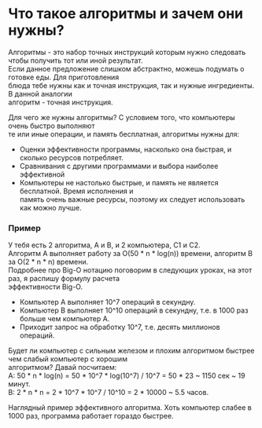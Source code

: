 # Что такое алгоритмы и зачем они нужны?

Алгоритмы - это набор точных инструкций которым нужно следовать чтобы получить тот или иной результат.  
Если данное предложение слишком абстрактно, можешь подумать о готовке еды. Для приготовления  
блюда тебе нужны как и точная инструкция, так и нужные ингредиенты. В данной аналогии   
алгоритм - точная инструкция.   

Для чего же нужны алгоритмы? С условием того, что компьютеры очень быстро выполняют   
те или иные операции, и память бесплатная, алгоритмы нужны для:   
- Оценки эффективности программы, насколько она быстрая, и сколько ресурсов потребляет.
- Сравнивания с другими программами и выбора наиболее эффективной
- Компьютеры не настолько быстрые, и память не является бесплатной. Время исполнения и    
память очень важные ресурсы, поэтому их следует использовать как можно лучше.  


### Пример  
У тебя есть 2 алгоритма, А и B, и 2 компьютера, С1 и С2.   
Алгоритм А выполняет работу за O(50 * n * log(n)) времени, алгоритм B за O(2 * n * n) времени.   
Подробнее про Big-O нотацию поговорим в следующих уроках, на этот раз, я распишу формулу расчета  
эффективности Big-O.   
- Компьютер A выполняет 10^7 операций в секундну.  
- Компьютер В выполняет 10^10 операций в секундну, т.е. в 1000 раз больше чем компьютер А.  
- Приходит запрос на обработку 10^7, т.е. десять миллионов операций.   

Будет ли компьютер с сильным железом и плохим алгоритмом быстрее чем слабый компьютер с хорошим  
алгоритмом? Давай посчитаем:  
А: 50 * n * log(n) = 50 * 10^7 * log(10^7) / 10^7 = 50 * 23 ~ 1150 сек ~ 19 минут.   
B: 2 * n * n = 2 * 10^7 * 10^7 / 10^10 = 2 * 10000 ~ 5.5 часов.  

Наглядный пример эффективного алгоритма. Хоть компьютер слабее в 1000 раз, программа работает гораздо быстрее.  



